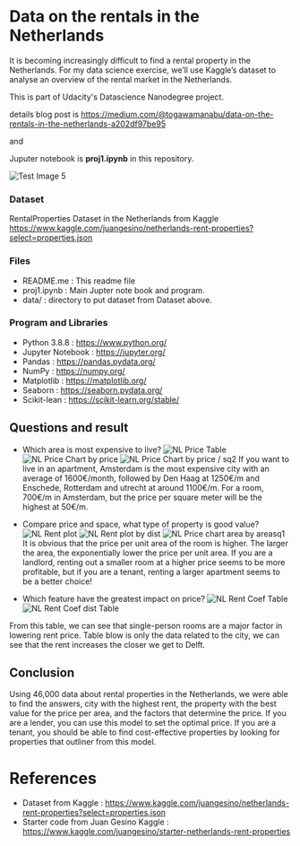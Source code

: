 # Data on the rentals in the Netherlands

It is becoming increasingly difficult to find a rental property in the Netherlands. For my data science exercise, we’ll use Kaggle’s dataset to analyse an overview of the rental market in the Netherlands.

This is part of Udacity's Datascience Nanodegree project.

details blog post is https://medium.com/@togawamanabu/data-on-the-rentals-in-the-netherlands-a202df97be95

and 

Juputer notebook is **proj1.ipynb** in this repository.

![Test Image 5](./img/canal-gb0c242662_1280.jpg)

### Dataset

RentalProperties Dataset in the Netherlands from Kaggle
https://www.kaggle.com/juangesino/netherlands-rent-properties?select=properties.json

### Files

 - README.me : This readme file
 - proj1.ipynb : Main Jupter note book and program.
 - data/ : directory to put dataset from Dataset above.

### Program and Libraries

- Python 3.8.8 : https://www.python.org/
- Jupyter Notebook : https://jupyter.org/
- Pandas : https://pandas.pydata.org/
- NumPy : https://numpy.org/
- Matplotlib : https://matplotlib.org/
- Seaborn : https://seaborn.pydata.org/
- Scikit-lean : https://scikit-learn.org/stable/

## Questions and result 
 - Which area is most expensive to live?
![NL Price Table](./img/price_table.png)
![NL Price Chart by price](./img/price_chart1.png)
![NL Price Chart by price / sq2](./img/price_chart2.png)
If you want to live in an apartment, Amsterdam is the most expensive city with an average of 1600€/month, followed by Den Haag at 1250€/m and Enschede, Rotterdam and utrecht at around 1100€/m.
For a room, 700€/m in Amsterdam, but the price per square meter will be the highest at 50€/m.


 - Compare price and space, what type of property is good value?
![NL Rent plot](./img/rent_chart.png)
![NL Rent plot by dist](./img/rent_chart_by_dist.png)
![NL Price chart area by areasq1](./img/price_chart_area_areasq2.png)
It is obvious that the price per unit area of the room is higher. The larger the area, the exponentially lower the price per unit area.
If you are a landlord, renting out a smaller room at a higher price seems to be more profitable, but if you are a tenant, renting a larger apartment seems to be a better choice!

 - Which feature have the greatest impact on price?
![NL Rent Coef Table](./img/coef.png)
![NL Rent Coef dist Table](./img/coef_dist.png)

From this table, we can see that single-person rooms are a major factor in lowering rent price.
Table blow is only the data related to the city, we can see that the rent increases the closer we get to Delft.

## Conclusion
Using 46,000 data about rental properties in the Netherlands, we were able to find the answers, city with the highest rent, the property with the best value for the price per area, and the factors that determine the price.
If you are a lender, you can use this model to set the optimal price.
If you are a tenant, you should be able to find cost-effective properties by looking for properties that outliner from this model.


# References

 - Dataset from Kaggle : https://www.kaggle.com/juangesino/netherlands-rent-properties?select=properties.json
 - Starter code from Juan Gesino Kaggle : https://www.kaggle.com/juangesino/starter-netherlands-rent-properties
